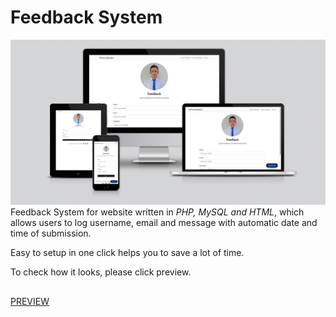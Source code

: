 # Feedback System
[![Mockup of Feedback application created by Mirnes Glamočić, Web Developer, UI/UX and Web Designer](/feedback-og.jpg)](feedback.mirnesglamocic.com)
Feedback System for website written in _PHP, MySQL and HTML_, which allows users to log username, email and message with automatic date and time of submission.

Easy to setup in one click helps you to save a lot of time.

To check how it looks, please click preview.
##
[PREVIEW](https://feedback.mirnesglamocic.com)